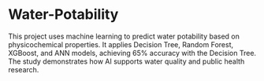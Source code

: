# Water-Potability
This project uses machine learning to predict water potability based on physicochemical properties. It applies Decision Tree, Random Forest, XGBoost, and ANN models, achieving 65% accuracy with the Decision Tree. The study demonstrates how AI supports water quality and public health research.
